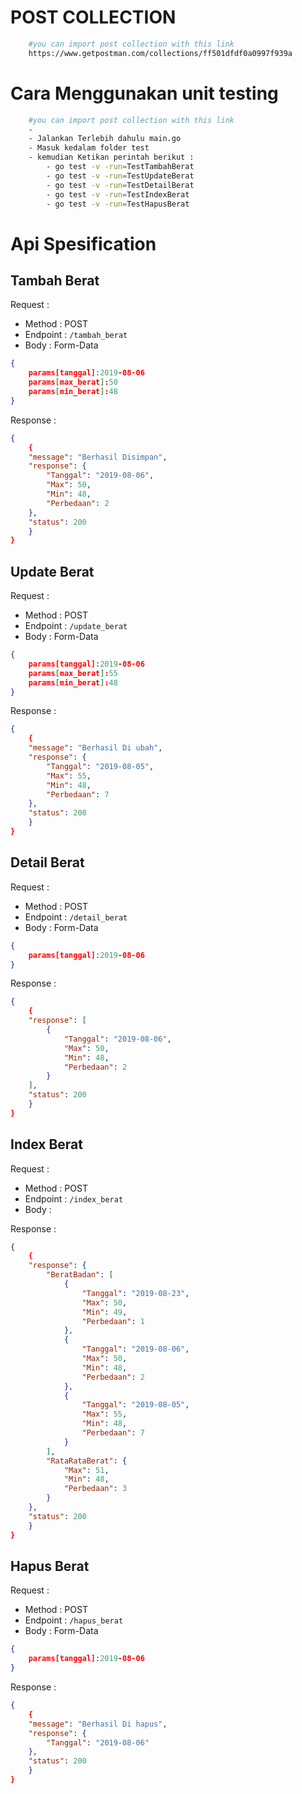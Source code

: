 # POST COLLECTION
```bash
    #you can import post collection with this link
    https://www.getpostman.com/collections/ff501dfdf0a0997f939a

```
# Cara Menggunakan unit testing
```bash
    #you can import post collection with this link
    -
    - Jalankan Terlebih dahulu main.go
    - Masuk kedalam folder test 
    - kemudian Ketikan perintah berikut :
        - go test -v -run=TestTambahBerat
        - go test -v -run=TestUpdateBerat
        - go test -v -run=TestDetailBerat
        - go test -v -run=TestIndexBerat
        - go test -v -run=TestHapusBerat

```


# Api Spesification

## Tambah Berat

Request :
- Method : POST
- Endpoint : `/tambah_berat`
- Body :
    Form-Data
```json 
{
    params[tanggal]:2019-08-06
    params[max_berat]:50
    params[min_berat]:48
}
```

Response :

```json 
{
    {
    "message": "Berhasil Disimpan",
    "response": {
        "Tanggal": "2019-08-06",
        "Max": 50,
        "Min": 48,
        "Perbedaan": 2
    },
    "status": 200
    }
}
```

## Update Berat

Request :
- Method : POST
- Endpoint : `/update_berat`
- Body :
    Form-Data
```json 
{
    params[tanggal]:2019-08-06
    params[max_berat]:55
    params[min_berat]:48
}
```

Response :

```json 
{
    {
    "message": "Berhasil Di ubah",
    "response": {
        "Tanggal": "2019-08-05",
        "Max": 55,
        "Min": 48,
        "Perbedaan": 7
    },
    "status": 200
    }
}
```

## Detail Berat

Request :
- Method : POST
- Endpoint : `/detail_berat`
- Body :
    Form-Data
```json 
{
    params[tanggal]:2019-08-06
}
```

Response :

```json 
{
    {
    "response": [
        {
            "Tanggal": "2019-08-06",
            "Max": 50,
            "Min": 48,
            "Perbedaan": 2
        }
    ],
    "status": 200
    }
}
```

## Index Berat

Request :
- Method : POST
- Endpoint : `/index_berat`
- Body :

Response :

```json 
{
    {
    "response": {
        "BeratBadan": [
            {
                "Tanggal": "2019-08-23",
                "Max": 50,
                "Min": 49,
                "Perbedaan": 1
            },
            {
                "Tanggal": "2019-08-06",
                "Max": 50,
                "Min": 48,
                "Perbedaan": 2
            },
            {
                "Tanggal": "2019-08-05",
                "Max": 55,
                "Min": 48,
                "Perbedaan": 7
            }
        ],
        "RataRataBerat": {
            "Max": 51,
            "Min": 48,
            "Perbedaan": 3
        }
    },
    "status": 200
    }
}
```

## Hapus Berat

Request :
- Method : POST
- Endpoint : `/hapus_berat`
- Body :
    Form-Data
```json 
{
    params[tanggal]:2019-08-06
}
```

Response :

```json 
{
    {
    "message": "Berhasil Di hapus",
    "response": {
        "Tanggal": "2019-08-06"
    },
    "status": 200
    }
}
```